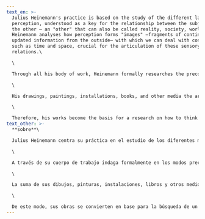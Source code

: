 ```yaml
---
text_en: >-
  Julius Heinemann's practice is based on the study of the different layers of
  perception, understood as a key for the relationship between the subject and
  the other – an "other" that can also be called reality, society, world, etc.
  Heinemann analyses how perception forms "images" –fragments of continuously
  updated information from the outside– with which we can deal with concepts
  such as time and space, crucial for the articulation of these sensory
  relations.\

  \

  Through all his body of work, Heinemann formally researches the preconceived ways to interpret abstract values such as scale, colour, shape, and light in order to redefine strategies to understand, from a subjective position, our relationship with what surrounds us. This approach results in the creation of new models that create an archive of personal images.\

  \

  His drawings, paintings, installations, books, and other media the artist works with, as well the collaborations with other artists, focus on developing a new vocabulary, that allows him to face up to the instability and the flow of nowness; this constant state of becoming, grasping other temporal and spatial structures.\

  \

  Therefore, his works become the basis for a research on how to think out of normative ideas in all fields of knowledge; ideas which reverberate in the conception of history, science or politics. This continued attitude of questioning what we see in physical terms, is contemplated as a tool for thinking and feeling, and as an alternative way of imagining the possibilities of a collectivity derived from individual perceptions.
text_other: >-
  **sobre**\

  Julius Heinemann centra su práctica en el estudio de los diferentes modos de percepción, entendidos como pieza clave en las relaciones del individuo con lo otro –un "otro" que puede ser denominado realidad, sociedad, mundo, etc. Así, en su investigación analiza cómo formamos "imágenes" a través de la percepción –fragmentos de información del exterior que actualizamos continuamente– con las que cada uno de nosotros, en tanto seres individuales, puede lidiar con conceptos como tiempo y espacio, centrales en la articulación de esas relaciones sensoriales.\

  \

  A través de su cuerpo de trabajo indaga formalmente en los modos preconcebidos con los que se interpretan valores abstractos: forma, escala, color, silueta… para redefinir desde ellos estrategias que, desde la subjetividad, entiendan nuestra relación con el tiempo y en el espacio con otros patrones, y así desarrollar un archivo de imágenes personales.\

  \

  La suma de sus dibujos, pinturas, instalaciones, libros y otros medios con los que el artista trabaja, así como las colaboraciones con otros artistas, trazan un vocabulario que le permite adquirir nuevas capacidades con las que afrontar la inestabilidad y el flujo continuo de la contemporaneidad, ese constante devenir, aprehendiendo otra temporalidad y espacialidad.\

  \

  De este modo, sus obras se convierten en base para la búsqueda de un pensamiento fuera de las ideas normativas establecidas en todo campo de conocimiento, y que reverberan en la concepción de la historia, la ciencia o la política. Su permanente actitud de cuestionamiento sobre lo que vemos físicamente, se plantea como una herramienta de pensamiento y sentimiento, como una alternativa para imaginar la posibilidad de una actitud colectiva compuesta por nociones libres individuales.
---
```

